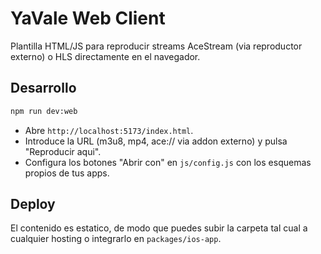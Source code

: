 # YaVale Web Client

Plantilla HTML/JS para reproducir streams AceStream (via reproductor externo) o HLS directamente en el navegador.

## Desarrollo

```bash
npm run dev:web
```

- Abre `http://localhost:5173/index.html`.
- Introduce la URL (m3u8, mp4, ace:// via addon externo) y pulsa "Reproducir aqui".
- Configura los botones "Abrir con" en `js/config.js` con los esquemas propios de tus apps.

## Deploy

El contenido es estatico, de modo que puedes subir la carpeta tal cual a cualquier hosting o integrarlo en `packages/ios-app`.
